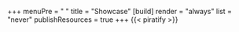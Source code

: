 +++
menuPre = "<i class='fa-fw fas fa-camera'></i> "
title = "Showcase"
[build]
  render = "always"
  list = "never"
  publishResources = true
+++
{{< piratify >}}